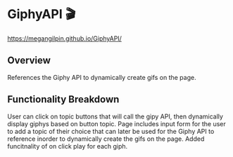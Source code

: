 # GiphyAPI 	:clapper:
 https://megangilpin.github.io/GiphyAPI/

## Overview

References the Giphy API to dynamically create gifs on the page. 

## Functionality Breakdown

User can click on topic buttons that will call the gipy API, then dynamically display giphys based on button topic. Page includes input form for the user to add a topic of their choice that can later be used for the Giphy API to reference inorder to dynamically create the gifs on the page. Added funcitnality of on click play for each giph.
